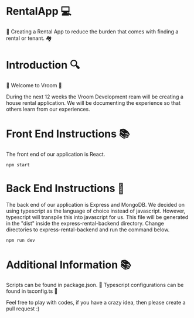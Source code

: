 # RentalApp :computer:
:house_with_garden: Creating a Rental App to reduce the burden that comes with finding a rental or tenant. :houses:

# Introduction :mag:
:car: Welcome to Vroom :car: 

During the next 12 weeks the Vroom Development ream will be creating a house rental application. We will be documenting the experience so that others learn from our experiences.

# Front End Instructions :books:
The front end of our application is React.

```sh
npm start
```

# Back End Instructions :open_book:
The back end of our application is Express and MongoDB. We decided on using typescript as the language of choice instead of javascript. However, typescript will transpile this into javascript for us. This file will be generated in the "dist" inside the express-rental-backend directory. Change directories to express-rental-backend and run the command below.

```sh
npm run dev
```

# Additional Information :books:
Scripts can be found in package.json. :closed_book:
Typescript configurations can be found in tsconfig.ts :green_book:

Feel free to play with codes, if you have a crazy idea, then please create a pull request :)
